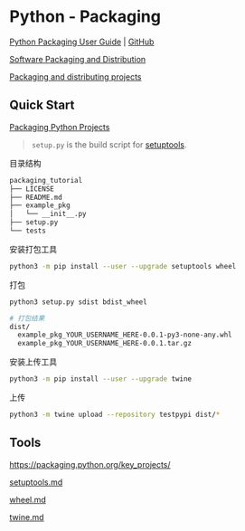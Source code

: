 # Python - Packaging

[Python Packaging User Guide](https://packaging.python.org/) | [GitHub](https://github.com/pypa/packaging.python.org)

[Software Packaging and Distribution](https://docs.python.org/3.7/library/distribution.html)

[Packaging and distributing projects](https://packaging.python.org/guides/distributing-packages-using-setuptools/)

## Quick Start

[Packaging Python Projects](https://packaging.python.org/tutorials/packaging-projects/)

> `setup.py` is the build script for [setuptools](https://packaging.python.org/key_projects/#setuptools).

目录结构

```bash
packaging_tutorial
├── LICENSE
├── README.md
├── example_pkg
│   └── __init__.py
├── setup.py
└── tests
```

安装打包工具

```bash
python3 -m pip install --user --upgrade setuptools wheel
```

打包

```bash
python3 setup.py sdist bdist_wheel

# 打包结果
dist/
  example_pkg_YOUR_USERNAME_HERE-0.0.1-py3-none-any.whl
  example_pkg_YOUR_USERNAME_HERE-0.0.1.tar.gz
```

安装上传工具

```bash
python3 -m pip install --user --upgrade twine
```

上传

```bash
python3 -m twine upload --repository testpypi dist/*
```

## Tools

<https://packaging.python.org/key_projects/>

[setuptools.md](/manuals/python/tools/setuptools.md)

[wheel.md](/manuals/python/tools/wheel.md)

[twine.md](/manuals/python/tools/twine.md)

